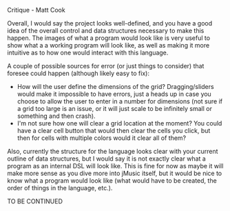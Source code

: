 Critique - Matt Cook

Overall, I would say the project looks well-defined, and you have a good idea of the overall control and data structures necessary to make this happen. The images of what a program would look like is very useful to show what a a working program will look like, as well as making it more intuitive as to how one would interact with this language.

A couple of possible sources for error (or just things to consider) that foresee could happen (although likely easy to fix):
- How will the user define the dimensions of the grid? Dragging/sliders would make it impossible to have errors, just a heads up in case you choose to allow the user to enter in a number for dimensions (not sure if a grid too large is an issue, or it will just scale to be infinitely small or something and then crash).
- I'm not sure how one will clear a grid location at the moment? You could have a clear cell button that would then clear the cells you click, but then for cells with multiple colors would it clear all of them?

Also, currently the structure for the language looks clear with your current outline of data structures, but I would say it is not exactly clear what a program as an internal DSL will look like. This is fine for now as maybe it will make more sense as you dive more into jMusic itself, but it would be nice to know what a program would look like (what would have to be created, the order of things in the language, etc.).

TO BE CONTINUED
